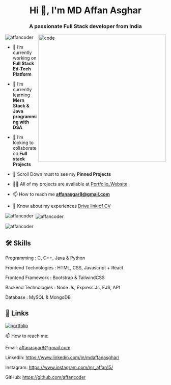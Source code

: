 <h1 align="center">Hi 👋, I'm MD Affan Asghar</h1>
<h3 align="center">A passionate Full Stack developer from India</h3>

<img align="right" alt="code" width="400" src="https://media3.giphy.com/media/qgQUggAC3Pfv687qPC/giphy.gifhttps://media3.giphy.com/media/qgQUggAC3Pfv687qPC/giphy.gif"/>

<p align="left"> <img src="https://komarev.com/ghpvc/?username=affancoder&label=Profile%20views&color=0e75b6&style=flat" alt="affancoder" /> </p>

- 🔭 I’m currently working on **Full Stack Ed-Tech Platform**

- 🌱 I’m currently learning **Mern Stack & Java programming with DSA**

- 👯 I’m looking to collaborate on **Full stack Projects**

- 🎇 Scroll Down must to see my **Pinned Projects**

- 👨‍💻 All of my projects are available at [Portfolio_Website](https://affancoder.github.io/Portfolio_Website/)

- 📫 How to reach me **affanasgar8@gmail.com**

- 📄 Know about my experiences [Drive link of CV](https://drive.google.com/file/d/1R-9x5rH44PUEkm2rVN_4kUKSViXKhSpy/view?usp=drive_link)

<p><img align="left" src="https://github-readme-stats.vercel.app/api/top-langs?username=affancoder&show_icons=true&locale=en&layout=compact" alt="affancoder" /></p>

<p>&nbsp;<img align="center" src="https://github-readme-stats.vercel.app/api?username=affancoder&show_icons=true&locale=en" alt="affancoder" /></p>

<p><img align="center" src="https://github-readme-streak-stats.herokuapp.com/?user=affancoder&" alt="affancoder" /></p>

## 🛠 Skills

Programming : C, C++, Java & Python

Frontend Technologies : HTML, CSS, Javascript + React

Frontend Framework : Bootstrap & TailwindCSS 

Backend Technologies : Node Js, Express Js, EJS, API

Database : MySQL & MongoDB


## 🔗 Links
[![portfolio](https://img.shields.io/badge/my_portfolio-000?style=for-the-badge&logo=ko-fi&logoColor=white)](https://affancoder.github.io/Portfolio_Website/)

📫 How to reach me:

Email: affanasgar8@gmail.com

LinkedIn: https://www.linkedin.com/in/mdaffanasghar/

Instagram: https://www.instagram.com/mr_affan15/

GitHub: https://github.com/affancoder
